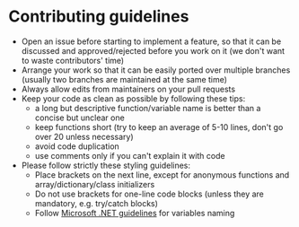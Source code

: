 # Contributing guidelines
- Open an issue before starting to implement a feature, so that it can be discussed and approved/rejected before you work on it (we don't want to waste contributors' time)
- Arrange your work so that it can be easily ported over multiple branches (usually two branches are maintained at the same time)
- Always allow edits from maintainers on your pull requests
- Keep your code as clean as possible by following these tips:
  - a long but descriptive function/variable name is better than a concise but unclear one
  - keep functions short (try to keep an average of 5-10 lines, don't go over 20 unless necessary)
  - avoid code duplication
  - use comments only if you can't explain it with code
- Please follow strictly these styling guidelines:
  - Place brackets on the next line, except for anonymous functions and array/dictionary/class initializers
  - Do not use brackets for one-line code blocks (unless they are mandatory, e.g. try/catch blocks)
  - Follow [Microsoft .NET guidelines](https://docs.microsoft.com/en-us/dotnet/standard/design-guidelines/naming-guidelines) for variables naming
